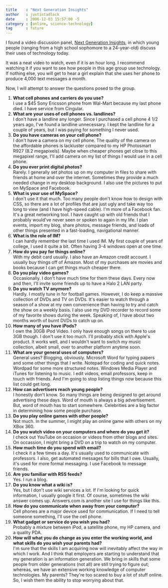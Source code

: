 ```yaml
---
title    : "Next Generation Insights"
author   : justintadlock
date     : 2006-12-03 15:57:00 -5
category : [online, science-technology]
tag      : future
---
```


I found a video discussion panel, <a href="http://www.veotag.com/player/?u=wgcqpthubc" title="Next Generation Insights (External Link)" rel="external"> Next Generation Insights</a>, in which young people (ranging from a high school sophomore to a 24-year-old) discuss their uses of technology today.

It was a neat video to watch, even if it is an hour long.  I recommend watching it if you want to see how people in this age group use technology.  If nothing else, you will get to hear a girl explain that she uses her phone to produce 4,000 text messages a month.

Now, I will attempt to answer the questions posed to the group.

<ol class="listSpread">
<li><strong>What cell phones and carriers do you use?</strong><br />
I use a $45 Sony Ericsson phone from Wal-Mart because my last phone died.  I have service from Cingular.
</li>
<li><strong>What are your uses of cell phones vs. landlines?</strong><br />
I don't have a landline any longer.  Since I purchased a cell phone 4 1/2 years ago, I've found a landline unnecessary.  I kept the landline for a couple of years, but I was paying for something I never used.
</li>
<li><strong>Do you have cameras on your cell phone?</strong><br />
I don't have a camera on my cell phone.  The quality of the camera on the affordable phones is lackluster compared to my HP Photosmart R927 (8.2 megapixels).  Maybe when cheaper phones get close to this megapixel range, I'll add camera on my list of things I would use in a cell phone.
</li>
<li><strong>Do you ever print digital photos?</strong><br />
Rarely.  I generally set photos up on my computer in files to share with friends at home and over the internet.  Sometimes they provide a much needed change in my desktop background.  I also use the pictures to put on MySpace and Facebook.
</li>
<li><strong>What is your use of MySpace?</strong><br />
I don't use it that much.  Too many people don't know how to design with CSS, so there are a lot of profiles that are just ugly and take way too long to view (and I have high-speed cable). I'm more of a Facebook fan.  It's a great networking tool.  I have caught up with old friends that I probably would've never seen or spoken to again in my life.  I plan events, import my blog, share photos, message friends, and loads of other things presented in a fast-loading, navigational manner.
</li>
<li><strong>What is the role of IM?</strong><br />
I can hardly remember the last time I used IM.  My first couple of years of college, I used it quite a bit.  Often having 3-4 windows open at one time.
</li>
<li><strong>How do you pay for things online?</strong><br />
With my debit card usually.  I also have an Amazon credit account.  I usually buy things off of Amazon.  Most of my purchases are movies and books because I can get things much cheaper there.
</li>
<li><strong>Do you play video games?</strong><br />
Occasionally.  I don't have much time for them these days.  Every now and then, I'll invite some friends up to have a Halo 2 LAN party.
</li>
<li><strong>Do you watch TV anymore?</strong><br />
Hardly.  I mostly tune in for football games.  However, I do keep a massive collection of DVDs and TV on DVDs.  It's easier to watch through a season of a show at my own convenience than having to try and catch the show on a weekly basis.  I also use my DVD recorder to record some of my favorite shows during the week.  Speaking of, I have about two months worth of burnt DVDs to catch up on.
</li>
<li><strong>How many of you have iPods?</strong><br />
I own the 30GB iPod Video.  I only have enough songs on there to use 3GB though.  I don't use it too much.  I'll probably stick with Apple's product.  It works well, and I wouldn't want to switch my music collection, albeit small, over to another platform anytime soon.
</li>
<li><strong>What are your general uses of computers?</strong><br />
General uses?  Blogging, obviously.  Microsoft Word for typing papers and some other things that I write.  Notepad for coding and quick notes.  Wordpad for some more structured notes.  Windows Media Player and iTunes for listening to music.  I edit videos, email professors, keep in touch with friends.  And I'm going to stop listing things now because this list could get long.
</li>
<li><strong>How can advertisers reach young people?</strong><br />
I honestly don't know.  So many things are being designed to get around advertising these days.  Word of mouth is always a big advertisement.  But, word of mouth has to start somewhere.  Celebrities are a big factor in determining how some people purchase.
</li>
<li><strong>Do you play online games with other people?</strong><br />
Not much.  In the summer, I might play an online game with others on my XBox 360.
</li>
<li><strong>Do you watch video on your computers and where do you get it?</strong><br />
I check out YouTube on occasion or videos from other blogs and sites.  On occassion, I might bring a DVD on a trip to watch on my computer.
</li>
<li><strong>How much time do you spend with email?</strong><br />
I check it a few times a day.  It's usually used to communicate with professors.  I also, get automated messages for bills that I owe.  Usually, it's used for more formal messaging.  I use Facebook to message friends.
</li>
<li><strong>Are you familiar with RSS feeds?</strong><br />
Yes.  I run a blog.
</li>
<li><strong>Do you know what a wiki is?</strong><br />
Yes, but I don't use wiki services a lot.  If I'm looking for quick information, I usually google it first.  Of course, sometimes the wiki answer comes up.  Answers.com is another site I use for things like this.
</li>
<li><strong>How do you communicate when away from your computer?</strong><br />
Cell phones are a major device used for communication.  If I need to tell someone something, I'll use the cell phone.
</li>
<li><strong>What gadget or service do you wish you had?</strong><br />
Probably a mixture between iPod, a satellite phone, my HP camera, and a quality PDA.
</li>
<li><strong>How will what you do change as you enter the working world, and what skills do you wish your parents had?</strong><br />
I'm sure that the skills I am acquiring now will inevitably affect the way in which I work.  And I think that employers are starting to understand that my generation is an information generation.  We bring in skills that some people from older generations (not all) are still trying to figure out; whereas, we have an extensive working knowledge of computer technologies.  My parents?  They're too scared to buy a lot of stuff online.  So, I wish them the ability to stop worrying about that.
</li>
</ol>
